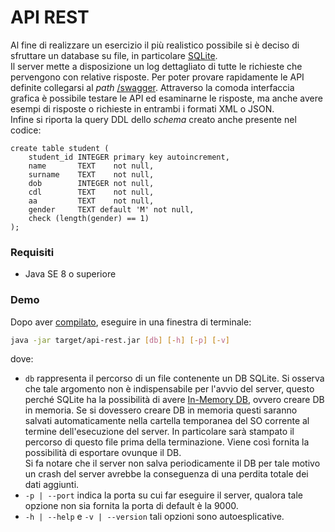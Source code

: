 # API REST

Al fine di realizzare un esercizio il più realistico possibile si è deciso di sfruttare un database su file, in particolare
[SQLite]. \
Il server mette a disposizione un log dettagliato di tutte le richieste che pervengono con relative risposte. Per poter
provare rapidamente le API definite collegarsi al _path_ [/swagger]. Attraverso la comoda interfaccia grafica è possibile 
testare le API ed esaminarne le risposte, ma anche avere esempi di risposte o richieste in entrambi i formati XML o JSON. \
Infine si riporta la query DDL dello _schema_ creato anche presente nel codice:
```sqlite
create table student (
    student_id INTEGER primary key autoincrement,
    name       TEXT    not null,
    surname    TEXT    not null,
    dob        INTEGER not null,
    cdl        TEXT    not null,
    aa         TEXT    not null,
    gender     TEXT default 'M' not null,
    check (length(gender) == 1)
);
```

### Requisiti

* Java SE 8 o superiore

### Demo

Dopo aver [compilato](../README.md#compila-da-sorgente), eseguire in una finestra di terminale:
```bash
java -jar target/api-rest.jar [db] [-h] [-p] [-v]
```
dove:
* `db` rappresenta il percorso di un file contenente un DB SQLite. Si osserva che tale argomento non è indispensabile
  per l'avvio del server, questo perché SQLite ha la possibilità di avere [In-Memory DB], ovvero creare DB in memoria.
  Se si dovessero creare DB in memoria questi saranno salvati automaticamente nella cartella temporanea del SO corrente
  al termine dell'esecuzione del server. In particolare sarà stampato il percorso di questo file prima della terminazione.
  Viene così fornita la possibilità di esportare ovunque il DB. \
  Si fa notare che il server non salva periodicamente il DB per tale motivo un crash del server avrebbe la conseguenza
  di una perdita totale dei dati aggiunti.
* `-p | --port` indica la porta su cui far eseguire il server, qualora tale opzione non sia fornita la porta di default è 
  la 9000.
* `-h | --help` e `-v | --version` tali opzioni sono autoesplicative.

[//]: # (sitografia)
[SQLite]: https://sqlite.org
[/swagger]: https://swagger.io
[In-Memory DB]: https://www.sqlite.org/inmemorydb.html